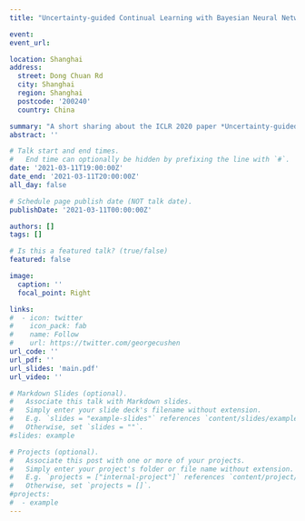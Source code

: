 ```yaml
---
title: "Uncertainty-guided Continual Learning with Bayesian Neural Networks"

event: 
event_url: 

location: Shanghai
address:
  street: Dong Chuan Rd
  city: Shanghai
  region: Shanghai
  postcode: '200240'
  country: China

summary: "A short sharing about the ICLR 2020 paper *Uncertainty-guided Continual Learning with Bayesian Neural Networks*."
abstract: ''

# Talk start and end times.
#   End time can optionally be hidden by prefixing the line with `#`.
date: '2021-03-11T19:00:00Z'
date_end: '2021-03-11T20:00:00Z'
all_day: false

# Schedule page publish date (NOT talk date).
publishDate: '2021-03-11T00:00:00Z'

authors: []
tags: []

# Is this a featured talk? (true/false)
featured: false

image:
  caption: ''
  focal_point: Right

links:
#  - icon: twitter
#    icon_pack: fab
#    name: Follow
#    url: https://twitter.com/georgecushen
url_code: ''
url_pdf: ''
url_slides: 'main.pdf'
url_video: ''

# Markdown Slides (optional).
#   Associate this talk with Markdown slides.
#   Simply enter your slide deck's filename without extension.
#   E.g. `slides = "example-slides"` references `content/slides/example-slides.md`.
#   Otherwise, set `slides = ""`.
#slides: example

# Projects (optional).
#   Associate this post with one or more of your projects.
#   Simply enter your project's folder or file name without extension.
#   E.g. `projects = ["internal-project"]` references `content/project/deep-learning/index.md`.
#   Otherwise, set `projects = []`.
#projects:
#  - example
---
```

